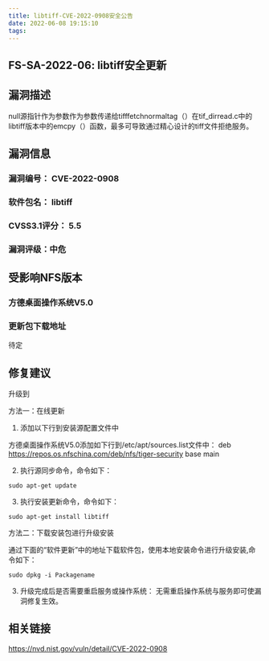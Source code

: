 ```yaml
---
title: libtiff-CVE-2022-0908安全公告
date: 2022-06-08 19:15:10
tags:
---
```

## FS-SA-2022-06: libtiff安全更新

## 漏洞描述

null源指针作为参数作为参数传递给tifffetchnormaltag（）在tif_dirread.c中的libtiff版本中的emcpy（）函数，最多可导致通过精心设计的tiff文件拒绝服务。

## 漏洞信息

###    漏洞编号： CVE-2022-0908

###    软件包名： libtiff

###    CVSS3.1评分： 5.5

###    漏洞评级：中危

## 受影响NFS版本

###    方德桌面操作系统V5.0

### 更新包下载地址

待定

## 修复建议

升级到 

方法一：在线更新

1. 添加以下行到安装源配置文件中

方德桌面操作系统V5.0添加如下行到/etc/apt/sources.list文件中：
deb https://repos.os.nfschina.com/deb/nfs/tiger-security base main

2. 执行源同步命令，命令如下：

```
sudo apt-get update
```

3. 执行安装更新命令，命令如下：

```
sudo apt-get install libtiff
```

方法二：下载安装包进行升级安装

通过下面的“软件更新”中的地址下载软件包，使用本地安装命令进行升级安装,命令如下：

```
sudo dpkg -i Packagename
```

3. 升级完成后是否需要重启服务或操作系统：
   无需重启操作系统与服务即可使漏洞修复生效。

## 相关链接

https://nvd.nist.gov/vuln/detail/CVE-2022-0908
